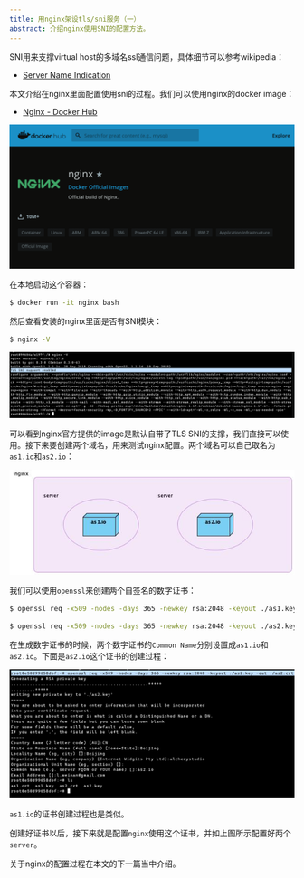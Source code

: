 ```yaml
---
title: 用nginx架设tls/sni服务（一）
abstract: 介绍nginx使用SNI的配置方法。
---
```



SNI用来支撑virtual host的多域名ssl通信问题，具体细节可以参考wikipedia：

* [Server Name Indication](https://en.wikipedia.org/wiki/Server_Name_Indication)

本文介绍在nginx里面配置使用sni的过程。我们可以使用nginx的docker image：

* [Nginx - Docker Hub](https://hub.docker.com/_/nginx)

![](https://raw.githubusercontent.com/liweinan/blogpic2020_i/master/jan10/D422F70F-C569-407F-B3E8-2E9EA48AF0E5.png)

在本地启动这个容器：

```bash
$ docker run -it nginx bash
```

然后查看安装的nginx里面是否有SNI模块：

```bash
$ nginx -V
```

![](https://raw.githubusercontent.com/liweinan/blogpic2020_i/master/jan10/5E819919-3675-43CD-9C20-2ACB0E876468.png)

可以看到nginx官方提供的image是默认自带了TLS SNI的支撑，我们直接可以使用。接下来要创建两个域名，用来测试nginx配置。两个域名可以自己取名为`as1.io`和`as2.io`：

![](https://raw.githubusercontent.com/liweinan/blogpic2020_i/master/jan10/Untitled.jpg)

我们可以使用`openssl`来创建两个自签名的数字证书：

```bash
$ openssl req -x509 -nodes -days 365 -newkey rsa:2048 -keyout ./as1.key -out ./as1.crt
```

```bash
$ openssl req -x509 -nodes -days 365 -newkey rsa:2048 -keyout ./as2.key -out ./as2.crt
```

在生成数字证书的时候，两个数字证书的`Common Name`分别设置成`as1.io`和`as2.io`。下面是`as2.io`这个证书的创建过程：

![](https://raw.githubusercontent.com/liweinan/blogpic2020_i/master/jan10/AAE7A404-E09A-413E-910F-E4C9FBCAFA69.png)

`as1.io`的证书创建过程也是类似。

创建好证书以后，接下来就是配置`nginx`使用这个证书，并如上图所示配置好两个`server`。

关于nginx的配置过程在本文的下一篇当中介绍。




